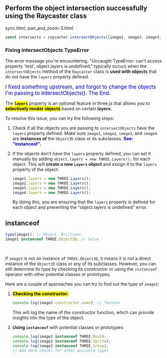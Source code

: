 ## Perform the object intersection successfully using the Raycaster class

sync.html, pan\_and\_zoom-3.html

```js
const intersects = raycaster.intersectObjects([image1, image2, image3, image4]);
```

### Fixing intersectObjects TypeError

The error message you're encountering, "Uncaught TypeError: can't access property 'test', object.layers is undefined," typically occurs when the `intersectObjects` method of the `Raycaster` class is **used with objects** that do not have the `layers` property defined.

<span style="color:#0000dd;font-size:larger;">I fixed something upstream, and forgot to change the objects I'm passing to intersectObjects().  The End.</span>

The <mark>**`layers`**</mark> property is an optional feature in three.js that allows you to <mark>**selectively render objects**</mark> based on certain **layers.**

To resolve this issue, you can try the following steps:

1. Check if all the objects you are passing to `intersectObjects` have the `layers` property defined. Make sure `image1`, `image2`, `image3`, and `image4` are **instances of** the `Object3D` class or its subclasses.  <span style="color:#0000dd;font-weight:bold;">See: "instanceof".</span>

2. If the objects don't have the `layers` property defined, you can set it manually by adding `object.layers = new THREE.Layers();` for each object. This will **create a new `Layers` object** and assign it to the `layers` property of the object.

    <!-- NOTE!  INDENT TO KEEP THE ORDERED LIST. -->

   ```javascript
   image1.layers = new THREE.Layers();
   image2.layers = new THREE.Layers();
   image3.layers = new THREE.Layers();
   image4.layers = new THREE.Layers();
   ```

   By doing this, you are ensuring that the `layers` property is defined for each object and preventing the "object.layers is undefined" error.

## instanceof

```js
type(image1); // Object. Brilliant.
image1 instanceof THREE.Object3D; // false
```

<br>

If `image2` is not an instance of `THREE.Object3D`, it means it is not a direct instance of the `Object3D` class or any of its subclasses. However, you can still determine its type by checking its constructor or using the `instanceof` operator with other potential classes or prototypes.

Here are a couple of approaches you can try to find out the type of `image2`:

1. <mark>**Checking the constructor:**</mark>

   ```javascript
   console.log(image2.constructor.name); // Texture
   ```

   This will log the name of the constructor function, which can provide insights into the type of the object.

2. **Using `instanceof`** with potential classes or prototypes:

   ```javascript
   console.log(image2 instanceof THREE.Mesh);
   console.log(image2 instanceof THREE.Sprite);
   console.log(image2 instanceof THREE.Group);   
   // Add more checks for other possible types
   ```

<br>

